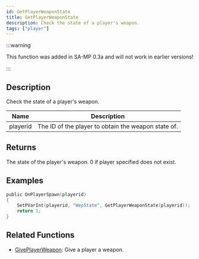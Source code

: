 ```yaml
---
id: GetPlayerWeaponState
title: GetPlayerWeaponState
description: Check the state of a player's weapon.
tags: ["player"]
---
```


:::warning

This function was added in SA-MP 0.3a and will not work in earlier versions!

:::

## Description

Check the state of a player's weapon.

| Name     | Description                                         |
| -------- | --------------------------------------------------- |
| playerid | The ID of the player to obtain the weapon state of. |

## Returns

The state of the player's weapon. 0 if player specified does not exist.

## Examples

```c
public OnPlayerSpawn(playerid)
{
    SetPVarInt(playerid, "WepState", GetPlayerWeaponState(playerid));
    return 1;
}
```

## Related Functions

- [GivePlayerWeapon](GivePlayerWeapon.md): Give a player a weapon.
